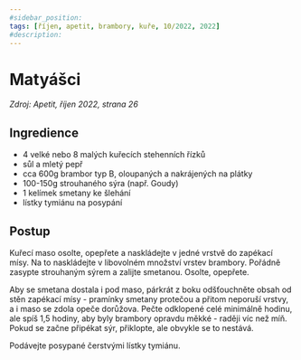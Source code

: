 ```yaml
---
#sidebar_position: 
tags: [říjen, apetit, brambory, kuře, 10/2022, 2022]
#description:
---
```


# Matyášci

_Zdroj: Apetit, říjen 2022, strana 26_

## Ingredience

- 4 velké nebo 8 malých kuřecích stehenních řízků
- sůl a mletý pepř
- cca 600g brambor typ B, oloupaných a nakrájených na plátky
- 100-150g strouhaného sýra (např. Goudy)
- 1 kelímek smetany ke šlehání
- lístky tymiánu na posypání

## Postup

Kuřecí maso osolte, opepřete a naskládejte v jedné vrstvě do zapékací mísy. Na to naskládejte v libovolném množství vrstev brambory. Pořádně zasypte strouhaným sýrem a zalijte smetanou. Osolte, opepřete.

Aby se smetana dostala i pod maso, párkrát z boku odšťouchněte obsah od stěn zapékací mísy - pramínky smetany protečou a přitom neporuší vrstvy, a i maso se zdola opeče dorůžova. Pečte odklopené celé minimálně hodinu, ale spíš 1,5 hodiny, aby byly brambory opravdu měkké - raději víc než míň. Pokud se začne připékat sýr, přiklopte, ale obvykle se to nestává. 

Podávejte posypané čerstvými lístky tymiánu.

